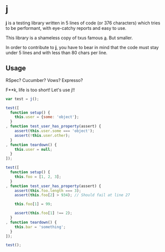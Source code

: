 # j

**j** is a testing library written in 5 lines of code (or 376 characters) which tries to be performant, with eye-catchy reports and easy to use.

This library is a shameless copy of txus famous [a](https://github.com/txus/a). But smaller.

In order to contribute to **j**, you have to bear in mind that the code must stay under 5 lines and with less than 80 chars per line.

## Usage

RSpec? Cucumber? Vows? Expresso?

F**k, life is too short! Let's use j!!

``` javascript
var test = j();

test([
  function setup() {
    this.user = {some: 'object'};
  }
, function test_user_has_property(assert) {
    assert(this.user.some === 'object');
    assert(!this.user.other);
  }
, function teardown() {
    this.user = null;
  }
]);

test([
  function setup() {
    this.foo = [1, 2, 3];
  }
, function test_user_has_property(assert) {
    assert(this.foo.length === 3);
    assert(this.foo[2] > 934); // Should fail at line 27

    this.foo[1] = 99;

    assert(this.foo[1] !== 2);
  }
, function teardown() {
    this.bar = 'something';
  }
]);

test();
```
